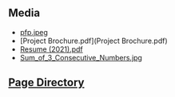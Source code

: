 ## Media
-  [pfp.jpeg](pfp.jpeg)
-  [Project Brochure.pdf](Project Brochure.pdf)
-  [Resume (2021).pdf](https://geoc2022.github.io/media/Resume%20(2021).pdf)
-  [Sum_of_3_Consecutive_Numbers.jpg](Sum_of_3_Consecutive_Numbers.jpg)


## [Page Directory](https://george.chemmala.com/dir.html)